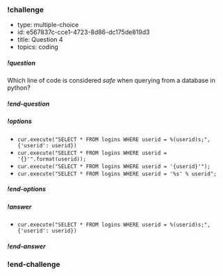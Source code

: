 
### !challenge

* type: multiple-choice
* id: e567837c-cce1-4723-8d86-dc175de819d3
* title: Question 4
* topics: coding

##### !question

Which line of code is considered *safe* when querying from a database in python?

##### !end-question

##### !options


* `cur.execute("SELECT * FROM logins WHERE userid = %(userid)s;", {'userid': userid})`
* `cur.execute("SELECT * FROM logins WHERE userid = '{}'".format(userid));`
* `cur.execute("SELECT * FROM logins WHERE userid = '{userid}'");`
* `cur.execute("SELECT * FROM logins WHERE userid = '%s' % userid";`

##### !end-options

##### !answer

* `cur.execute("SELECT * FROM logins WHERE userid = %(userid)s;", {'userid': userid})`

##### !end-answer

### !end-challenge

<!-- ======================= END CHALLENGE ======================= -->

<!-- >>>>>>>>>>>>>>>>>>>>>> BEGIN CHALLENGE >>>>>>>>>>>>>>>>>>>>>> -->
<!-- Replace everything in square brackets [] and remove brackets  -->


